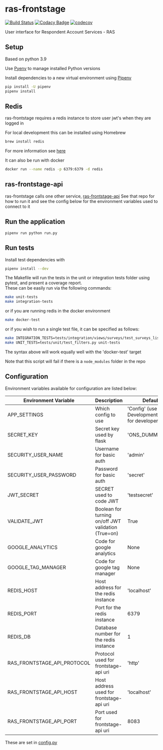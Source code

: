 # ras-frontstage
[![Build Status](https://travis-ci.org/ONSdigital/ras-frontstage.svg?branch=main)](https://travis-ci.org/ONSdigital/ras-frontstage) 
[![Codacy Badge](https://api.codacy.com/project/badge/Grade/2423b87056d448a1a534fc90d8130e80)](https://www.codacy.com/app/ONSDigital/ras-frontstage)
[![codecov](https://codecov.io/gh/ONSdigital/ras-frontstage/branch/main/graph/badge.svg)](https://codecov.io/gh/ONSdigital/ras-frontstage)

User interface for Respondent Account Services - RAS

## Setup
Based on python 3.9

Use [Pyenv](https://github.com/pyenv/pyenv) to manage installed Python versions

Install dependencies to a new virtual environment using [Pipenv](https://docs.pipenv.org/)

```bash
pip install -U pipenv
pipenv install
```

## Redis
ras-frontstage requires a redis instance to store user jwt's when they are logged in

For local development this can be installed using Homebrew
```bash
brew install redis
```
For more information see [here](https://medium.com/@petehouston/install-and-config-redis-on-mac-os-x-via-homebrew-eb8df9a4f298)

It can also be run with docker
```bash
docker run --name redis -p 6379:6379 -d redis
```

## ras-frontstage-api
ras-frontstage calls one other service, [ras-frontstage-api](https://github.com/ONSdigital/ras-frontstage-api)
See that repo for how to run it and see the config below for the environment variables used to connect to it

## Run the application
```
pipenv run python run.py
```

## Run tests
Install test dependencies with
```bash
pipenv install --dev
```
The Makefile will run the tests in the unit or integration tests folder using pytest, and present a coverage report.  
These can be easily run via the following commands:
```bash
make unit-tests
make integration-tests
```
or if you are running redis in the docker environment
```bash
make docker-test
```
or if you wish to run a single test file, it can be specified as follows:
```bash
make INTEGRATION_TESTS=tests/integration/views/surveys/test_surveys_list.py integration-tests
make UNIT_TESTS=tests/unit/test_filters.py unit-tests

```
The syntax above will work equally well with the 'docker-test' target


Note that this script will fail if there is a `node_modules` folder in the repo

## Configuration
Environment variables available for configuration are listed below:

| Environment Variable            | Description                                                   | Default
|---------------------------------|---------------------------------------------------------------|-------------------------------
| APP_SETTINGS                    | Which config to use                                           | 'Config' (use DevelopmentConfig) for developers
| SECRET_KEY                      | Secret key used by flask                                      | 'ONS_DUMMY_KEY'
| SECURITY_USER_NAME              | Username for basic auth                                       | 'admin'
| SECURITY_USER_PASSWORD          | Password for basic auth                                       | 'secret'
| JWT_SECRET                      | SECRET used to code JWT                                       | 'testsecret'
| VALIDATE_JWT                    | Boolean for turning on/off JWT validation (True=on)           | True 
| GOOGLE_ANALYTICS                | Code for google analytics                                     | None
| GOOGLE_TAG_MANAGER              | Code for google tag manager                                   | None
| REDIS_HOST                      | Host address for the redis instance                           | 'localhost' 
| REDIS_PORT                      | Port for the redis instance                                   | 6379
| REDIS_DB                        | Database number for the redis instance                        | 1
| RAS_FRONTSTAGE_API_PROTOCOL     | Protocol used for frontstage-api uri                          | 'http' 
| RAS_FRONTSTAGE_API_HOST         | Host address used for frontstage-api uri                      | 'localhost'
| RAS_FRONTSTAGE_API_PORT         | Port used for frontstage-api uri                              | 8083

These are set in [config.py](config.py)

